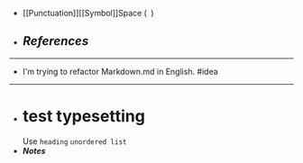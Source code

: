 - [[Punctuation]][[Symbol]]Space (` `)
- ***References***
	-
- ---
- I'm trying to refactor Markdown.md in English. #idea
- ---
- # test typesetting
  Use `heading` `unordered list`
- ***Notes***
